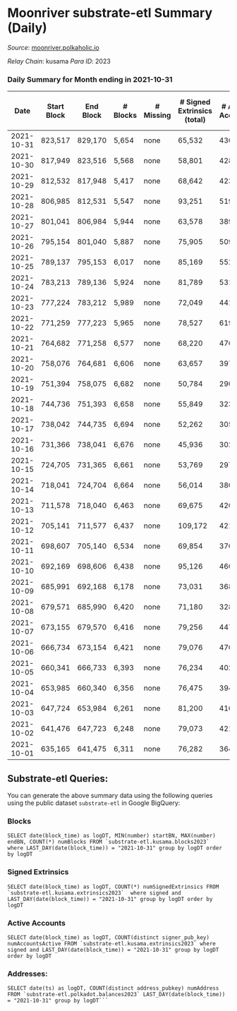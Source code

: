 # Moonriver substrate-etl Summary (Daily)

_Source_: [moonriver.polkaholic.io](https://moonriver.polkaholic.io)

*Relay Chain*: kusama
*Para ID*: 2023



### Daily Summary for Month ending in 2021-10-31


| Date | Start Block | End Block | # Blocks | # Missing | # Signed Extrinsics (total) | # Active Accounts | # Addresses with Balances | # Events | # Transfers | # XCM Transfers In | # XCM Transfers Out |
| ---- | ----------- | --------- | -------- | --------- | --------------------------- | ----------------- | ------------------------- | -------- | ----------- | ------------------ | ------------------- |
| 2021-10-31 | 823,517 | 829,170 | 5,654 | none  | 65,532 | 430 | 144,369 | 453,979 | 15,293 ($24,573,346) |   |   |
| 2021-10-30 | 817,949 | 823,516 | 5,568 | none  | 58,801 | 428 |  | 456,119 | 15,910 ($16,718,421) |   |   |
| 2021-10-29 | 812,532 | 817,948 | 5,417 | none  | 68,642 | 423 |  | 541,004 | 21,051 ($24,318,900) |   |   |
| 2021-10-28 | 806,985 | 812,531 | 5,547 | none  | 93,251 | 519 |  | 671,358 | 30,187 ($41,758,084) |   |   |
| 2021-10-27 | 801,041 | 806,984 | 5,944 | none  | 63,578 | 389 |  | 451,953 | 18,667 ($35,228,642) |   |   |
| 2021-10-26 | 795,154 | 801,040 | 5,887 | none  | 75,905 | 509 |  | 568,247 | 22,280 ($41,703,658) |   |   |
| 2021-10-25 | 789,137 | 795,153 | 6,017 | none  | 85,169 | 552 |  | 629,528 | 25,225 ($32,786,099) |   |   |
| 2021-10-24 | 783,213 | 789,136 | 5,924 | none  | 81,789 | 531 |  | 608,941 | 20,500 ($28,642,721) |   |   |
| 2021-10-23 | 777,224 | 783,212 | 5,989 | none  | 72,049 | 441 |  | 526,632 | 17,545 ($49,250,808) |   |   |
| 2021-10-22 | 771,259 | 777,223 | 5,965 | none  | 78,527 | 619 |  | 554,596 | 19,287 ($49,570,412) |   |   |
| 2021-10-21 | 764,682 | 771,258 | 6,577 | none  | 68,220 | 476 |  | 482,464 | 15,054 ($26,557,932) |   |   |
| 2021-10-20 | 758,076 | 764,681 | 6,606 | none  | 63,657 | 397 |  | 456,729 | 13,167 ($17,189,656) |   |   |
| 2021-10-19 | 751,394 | 758,075 | 6,682 | none  | 50,784 | 290 |  | 369,345 | 10,145 ($10,740,066) |   |   |
| 2021-10-18 | 744,736 | 751,393 | 6,658 | none  | 55,849 | 323 |  | 396,017 | 10,884 ($11,985,406) |   |   |
| 2021-10-17 | 738,042 | 744,735 | 6,694 | none  | 52,262 | 305 |  | 364,928 | 11,533 ($12,358,358) |   |   |
| 2021-10-16 | 731,366 | 738,041 | 6,676 | none  | 45,936 | 302 |  | 287,324 | 9,167 ($9,030,425) |   |   |
| 2021-10-15 | 724,705 | 731,365 | 6,661 | none  | 53,769 | 297 |  | 390,063 | 10,925 ($6,940,573) |   |   |
| 2021-10-14 | 718,041 | 724,704 | 6,664 | none  | 56,014 | 380 |  | 397,596 | 12,334 ($11,345,557) |   |   |
| 2021-10-13 | 711,578 | 718,040 | 6,463 | none  | 69,675 | 420 |  | 482,457 | 16,283 ($21,829,688) |   |   |
| 2021-10-12 | 705,141 | 711,577 | 6,437 | none  | 109,172 | 421 |  | 636,885 | 17,386 ($23,786,668) |   |   |
| 2021-10-11 | 698,607 | 705,140 | 6,534 | none  | 69,854 | 376 |  | 492,112 | 14,919 ($19,422,853) |   |   |
| 2021-10-10 | 692,169 | 698,606 | 6,438 | none  | 95,126 | 466 |  | 631,955 | 19,104 ($27,359,228) |   |   |
| 2021-10-09 | 685,991 | 692,168 | 6,178 | none  | 73,031 | 368 |  | 546,025 | 16,623 ($23,175,905) |   |   |
| 2021-10-08 | 679,571 | 685,990 | 6,420 | none  | 71,180 | 328 |  | 501,488 | 14,986 ($21,878,905) |   |   |
| 2021-10-07 | 673,155 | 679,570 | 6,416 | none  | 79,256 | 447 |  | 516,540 | 17,962 ($28,140,074) |   |   |
| 2021-10-06 | 666,734 | 673,154 | 6,421 | none  | 79,076 | 470 |  | 478,105 | 20,149 ($25,845,943) |   |   |
| 2021-10-05 | 660,341 | 666,733 | 6,393 | none  | 76,234 | 402 |  | 548,127 | 17,315 ($21,987,956) |   |   |
| 2021-10-04 | 653,985 | 660,340 | 6,356 | none  | 76,475 | 394 |  | 549,315 | 16,572 ($38,437,223) |   |   |
| 2021-10-03 | 647,724 | 653,984 | 6,261 | none  | 81,200 | 416 |  | 566,931 | 19,806 ($27,903,189) |   |   |
| 2021-10-02 | 641,476 | 647,723 | 6,248 | none  | 79,073 | 421 |  | 569,844 | 18,262 ($23,817,590) |   |   |
| 2021-10-01 | 635,165 | 641,475 | 6,311 | none  | 76,282 | 364 |  | 516,746 | 19,939 ($16,696,640) |   |   |

## Substrate-etl Queries:
You can generate the above summary data using the following queries using the public dataset `substrate-etl` in Google BigQuery:


### Blocks
```
SELECT date(block_time) as logDT, MIN(number) startBN, MAX(number) endBN, COUNT(*) numBlocks FROM `substrate-etl.kusama.blocks2023`  where LAST_DAY(date(block_time)) = "2021-10-31" group by logDT order by logDT
```


### Signed Extrinsics
```
SELECT date(block_time) as logDT, COUNT(*) numSignedExtrinsics FROM `substrate-etl.kusama.extrinsics2023`  where signed and LAST_DAY(date(block_time)) = "2021-10-31" group by logDT order by logDT
```


### Active Accounts
```
SELECT date(block_time) as logDT, COUNT(distinct signer_pub_key) numAccountsActive FROM `substrate-etl.kusama.extrinsics2023` where signed and LAST_DAY(date(block_time)) = "2021-10-31" group by logDT order by logDT
```


### Addresses:
```
SELECT date(ts) as logDT, COUNT(distinct address_pubkey) numAddress FROM `substrate-etl.polkadot.balances2023` LAST_DAY(date(block_time)) = "2021-10-31" group by logDT```


